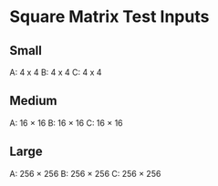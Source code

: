 
# Square Matrix Test Inputs

## Small
A: 4 x 4
B: 4 x 4
C: 4 x 4

## Medium
A: 16 × 16
B: 16 × 16
C: 16 × 16

## Large
A: 256 × 256
B: 256 × 256
C: 256 × 256
